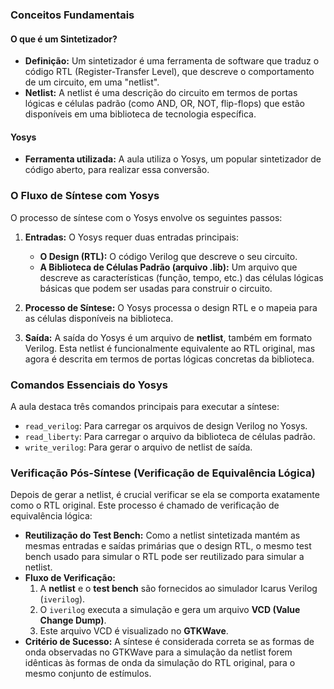 ### Conceitos Fundamentais

#### O que é um Sintetizador?
* **Definição:** Um sintetizador é uma ferramenta de software que traduz o código RTL (Register-Transfer Level), que descreve o comportamento de um circuito, em uma "netlist".
* **Netlist:** A netlist é uma descrição do circuito em termos de portas lógicas e células padrão (como AND, OR, NOT, flip-flops) que estão disponíveis em uma biblioteca de tecnologia específica.

#### Yosys
* **Ferramenta utilizada:** A aula utiliza o Yosys, um popular sintetizador de código aberto, para realizar essa conversão.

### O Fluxo de Síntese com Yosys

O processo de síntese com o Yosys envolve os seguintes passos:

1.  **Entradas:** O Yosys requer duas entradas principais:
    * **O Design (RTL):** O código Verilog que descreve o seu circuito.
    * **A Biblioteca de Células Padrão (arquivo .lib):** Um arquivo que descreve as características (função, tempo, etc.) das células lógicas básicas que podem ser usadas para construir o circuito.

2.  **Processo de Síntese:** O Yosys processa o design RTL e o mapeia para as células disponíveis na biblioteca.

3.  **Saída:** A saída do Yosys é um arquivo de **netlist**, também em formato Verilog. Esta netlist é funcionalmente equivalente ao RTL original, mas agora é descrita em termos de portas lógicas concretas da biblioteca.

### Comandos Essenciais do Yosys

A aula destaca três comandos principais para executar a síntese:

* `read_verilog`: Para carregar os arquivos de design Verilog no Yosys.
* `read_liberty`: Para carregar o arquivo da biblioteca de células padrão.
* `write_verilog`: Para gerar o arquivo de netlist de saída.

### Verificação Pós-Síntese (Verificação de Equivalência Lógica)

Depois de gerar a netlist, é crucial verificar se ela se comporta exatamente como o RTL original. Este processo é chamado de verificação de equivalência lógica:

* **Reutilização do Test Bench:** Como a netlist sintetizada mantém as mesmas entradas e saídas primárias que o design RTL, o mesmo test bench usado para simular o RTL pode ser reutilizado para simular a netlist.
* **Fluxo de Verificação:**
    1.  A **netlist** e o **test bench** são fornecidos ao simulador Icarus Verilog (`iverilog`).
    2.  O `iverilog` executa a simulação e gera um arquivo **VCD (Value Change Dump)**.
    3.  Este arquivo VCD é visualizado no **GTKWave**.
* **Critério de Sucesso:** A síntese é considerada correta se as formas de onda observadas no GTKWave para a simulação da netlist forem idênticas às formas de onda da simulação do RTL original, para o mesmo conjunto de estímulos.
